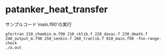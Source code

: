 # patanker_heat_transfer

サンプルコード`main.f90'の実行
```
gfortran 210_chemkin_m.f90 210_cklib.f 220_dasac.f 230_dmath.f 240_output_m.f90 250_senkin.f 260_tranlib.f 010_main.f90 -fno-range-check
./a.out
```
